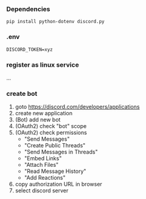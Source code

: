 ### Dependencies
```
pip install python-dotenv discord.py
```

### .env

```
DISCORD_TOKEN=xyz
```

### register as linux service
...

### create bot
1. goto https://discord.com/developers/applications
2. create new application
3. (Bot) add new bot
4. (OAuth2) check "bot" scope
5. (OAuth2) check permissions
   - "Send Messages"
   - "Create Public Threads"
   - "Send Messages in Threads"
   - "Embed Links"
   - "Attach Files"
   - "Read Message History"
   - "Add Reactions"
6. copy authorization URL in browser
7. select discord server
